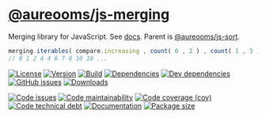 [@aureooms/js-merging](https://aureooms.github.io/js-merging)
==

Merging library for JavaScript.
See [docs](https://aureooms.github.io/js-merging).
Parent is [@aureooms/js-sort](https://github.com/aureooms/js-sort).

```js
merging.iterables( compare.increasing , count( 0 , 2 ) , count( 1 , 3 ) ) ;
// 0 1 2 4 4 6 7 8 10 10 ...
```

[![License](https://img.shields.io/github/license/aureooms/js-merging.svg)](https://raw.githubusercontent.com/aureooms/js-merging/master/LICENSE)
[![Version](https://img.shields.io/npm/v/@aureooms/js-merging.svg)](https://www.npmjs.org/package/@aureooms/js-merging)
[![Build](https://img.shields.io/travis/aureooms/js-merging/master.svg)](https://travis-ci.org/aureooms/js-merging/branches)
[![Dependencies](https://img.shields.io/david/aureooms/js-merging.svg)](https://david-dm.org/aureooms/js-merging)
[![Dev dependencies](https://img.shields.io/david/dev/aureooms/js-merging.svg)](https://david-dm.org/aureooms/js-merging?type=dev)
[![GitHub issues](https://img.shields.io/github/issues/aureooms/js-merging.svg)](https://github.com/aureooms/js-merging/issues)
[![Downloads](https://img.shields.io/npm/dm/@aureooms/js-merging.svg)](https://www.npmjs.org/package/@aureooms/js-merging)

[![Code issues](https://img.shields.io/codeclimate/issues/aureooms/js-merging.svg)](https://codeclimate.com/github/aureooms/js-merging/issues)
[![Code maintainability](https://img.shields.io/codeclimate/maintainability/aureooms/js-merging.svg)](https://codeclimate.com/github/aureooms/js-merging/trends/churn)
[![Code coverage (cov)](https://img.shields.io/codecov/c/gh/aureooms/js-merging/master.svg)](https://codecov.io/gh/aureooms/js-merging)
[![Code technical debt](https://img.shields.io/codeclimate/tech-debt/aureooms/js-merging.svg)](https://codeclimate.com/github/aureooms/js-merging/trends/technical_debt)
[![Documentation](http://aureooms.github.io/js-merging//badge.svg)](http://aureooms.github.io/js-merging//source.html)
[![Package size](https://img.shields.io/bundlephobia/minzip/@aureooms/js-merging)](https://bundlephobia.com/result?p=@aureooms/js-merging)
